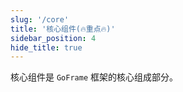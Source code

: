 ```yaml
---
slug: '/core'
title: '核心组件(🔥重点🔥)'
sidebar_position: 4
hide_title: true
---
```


核心组件是 `GoFrame` 框架的核心组成部分。
